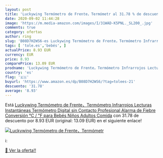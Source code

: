 ```yaml
---
layout: post
title: 'Luckywing Termómetro de Frente，Termómetr al 31.78 % de descuento'
date: 2020-09-02 11:44:28
image: 'https://m.media-amazon.com/images/I/31WAD-K5PNL._SL200_.jpg'
comments: true
category: ofertas
author: ring
slug: 'B08D7H2WS6-es Luckywing Termómetro de Frente，Termómetro Infrarrojos...'
tags: [ 'tole.es','bebés', ]
actualPrice: 8.93 EUR
currency: EUR
price: 8.93
comparePrice: 13.09 EUR
prodname: 'Luckywing Termómetro de Frente，Termómetro Infrarrojos Lecturas Instantáneas Termómetro Digital sin Contacto Profesional Alarma de Fiebre Conversión ℃ / ℉ para Bebés  Niños  Adultos  Comida'
country: 'es'
flag: '🇪🇸'
buyurl: 'https://www.amazon.es/dp/B08D7H2WS6/?tag=tolees-21'
descuento: '31.78'
average: '8.93'
---
```


Está [Luckywing Termómetro de Frente，Termómetro Infrarrojos Lecturas Instantáneas Termómetro Digital sin Contacto Profesional Alarma de Fiebre Conversión ℃ / ℉ para Bebés  Niños  Adultos  Comida](https://www.amazon.es/dp/B08D7H2WS6/?tag=tolees-21) con 31.78 de descuento por 8.93 EUR (original: 13.09 EUR) en el siguiente enlace!

[![Luckywing Termómetro de Frente，Termómetr](https://m.media-amazon.com/images/I/31WAD-K5PNL._SL200_.jpg)](https://www.amazon.es/dp/B08D7H2WS6/?tag=tolees-21)

ℹ️:


[🛒 Ver la oferta!!](https://www.amazon.es/dp/B08D7H2WS6/?tag=tolees-21)
